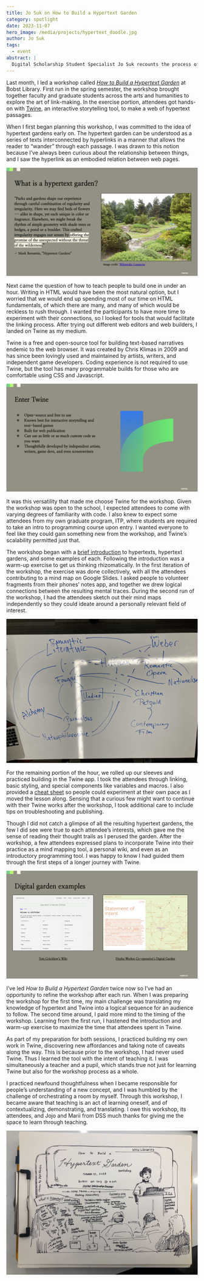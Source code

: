 ```yaml
---
title: Jo Suk on How to Build a Hypertext Garden
category: spotlight
date: 2023-11-07
hero_image: /media/projects/hypertext_doodle.jpg
author: Jo Suk
tags:
  - event
abstract: |
  Digital Scholarship Student Specialist Jo Suk recounts the process of creating the <i>How to Build a Hypertext Garden</i> Workshop.
---
```


Last month, I led a workshop called [*How to Build a Hypertext Garden*](https://nyu.libcal.com/event/11055767) at Bobst Library. First run in the spring semester, the workshop brought together faculty and graduate students across the arts and humanities to explore the art of link-making. In the exercise portion, attendees got hands-on with [Twine](https://twinery.org/), an interactive storytelling tool, to make a web of hypertext passages.

When I first began planning this workshop, I was committed to the idea of hypertext gardens early on. The hypertext garden can be understood as a series of texts interconnected by hyperlinks in a manner that allows the reader to “wander” through each passage. I was drawn to this notion because I’ve always been curious about the relationship between things, and I saw the hyperlink as an embodied relation between web pages.

![Slide from workshop](/media/news/hypertext_grab_2.png)

Next came the question of how to teach people to build one in under an hour. Writing in HTML would have been the most natural option, but I worried that we would end up spending most of our time on HTML fundamentals, of which there are many, and many of which would be reckless to rush through. I wanted the participants to have more time to experiment with their connections, so I looked for tools that would facilitate the linking process. After trying out different web editors and web builders, I landed on Twine as my medium.

Twine is a free and open-source tool for building text-based narratives endemic to the web browser. It was created by Chris Klimas in 2009 and has since been lovingly used and maintained by artists, writers, and independent game developers. Coding experience is not required to use Twine, but the tool has many programmable builds for those who are comfortable using CSS and Javascript.

![Slide from workshop](/media/news/hypertext_grab_4.png)

It was this versatility that made me choose Twine for the workshop. Given the workshop was open to the school, I expected attendees to come with varying degrees of familiarity with code. I also knew to expect some attendees from my own graduate program, ITP, where students are required to take an intro to programming course upon entry. I wanted everyone to feel like they could gain something new from the workshop, and Twine’s scalability permitted just that.

The workshop began with a [brief introduction](https://docs.google.com/presentation/d/11QXpX0Gyg-QtFTq0jAaX9y-Qs-T3Ncm_oqnjK6pvrlk/edit?usp=sharing) to hypertexts, hypertext gardens, and some examples of each. Following the introduction was a warm-up exercise to get us thinking rhizomatically. In the first iteration of the workshop, the exercise was done collectively, with all the attendees contributing to a mind map on Google Slides. I asked people to volunteer fragments from their phones’ notes app, and together we drew logical connections between the resulting mental traces. During the second run of the workshop, I had the attendees sketch out their mind maps independently so they could ideate around a personally relevant field of interest.

<img src="/media/projects/mindmap_example.jpg" alt="Mind map about the mythological creature Undine, drawn on marker board"/>

For the remaining portion of the hour, we rolled up our sleeves and practiced building in the Twine app. I took the attendees through linking, basic styling, and special components like variables and macros. I also provided a [cheat sheet](https://docs.google.com/document/d/16cG0mCXhuOFYhmN8bNURDInhYtou03x15962QiVdLzs/edit?usp=sharing) so people could experiment at their own pace as I moved the lesson along. Sensing that a curious few might want to continue with their Twine works after the workshop, I took additional care to include tips on troubleshooting and publishing.

Though I did not catch a glimpse of all the resulting hypertext gardens, the few I did see were true to each attendee’s interests, which gave me the sense of reading their thought trails as I perused the garden. After the workshop, a few attendees expressed plans to incorporate Twine into their practice as a mind mapping tool, a personal wiki, and even as an introductory programming tool. I was happy to know I had guided them through the first steps of a longer journey with Twine.

![Slide from workshop](/media/news/hypertext_grab_3.png)

I’ve led *How to Build a Hypertext Garden* twice now so I’ve had an opportunity to refine the workshop after each run. When I was preparing the workshop for the first time, my main challenge was translating my knowledge of hypertext and Twine into a logical sequence for an audience to follow. The second time around, I paid more mind to the timing of the workshop. Learning from the first run, I hastened the introduction and warm-up exercise to maximize the time that attendees spent in Twine.

As part of my preparation for both sessions, I practiced building my own work in Twine, discovering new affordances and taking note of caveats along the way. This is because prior to the workshop, I had never used Twine. Thus I learned the tool with the intent of teaching it. I was simultaneously a teacher and a pupil, which stands true not just for learning Twine but also for the workshop process as a whole.

I practiced newfound thoughtfulness when I became responsible for people’s understanding of a new concept, and I was humbled by the challenge of orchestrating a room by myself. Through this workshop, I became aware that teaching is an act of learning oneself, and of contextualizing, demonstrating, and translating. I owe this workshop, its attendees, and Jojo and Marii from DSS much thanks for giving me the space to learn through teaching.

![Doodle of the workshop by Jojo Karlin](/media/projects/hypertext_doodle.jpg)
